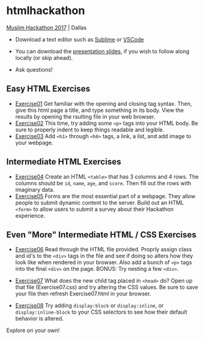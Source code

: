 # htmlhackathon

[Muslim Hackathon 2017](http://muslimhackathon.com) | Dallas

- Download a text editor such as [Sublime](https://www.sublimetext.com/3) or [VSCode](https://code.visualstudio.com/)

- You can download the [presentation slides](https://github.com/authman/htmlhackathon/archive/master.zip), if you wish to follow along locally (or skip ahead).

- Ask questions!

## Easy HTML Exercises

- [Exercise01](https://github.com/authman/htmlhackathon/blob/master/Exercise01.html) Get familiar with the opening and closing tag syntax. Then, give this html page a title, and type something in its body. View the results by opening the rsulting file in your web browser.
- [Exercise02](https://github.com/authman/htmlhackathon/blob/master/Exercise02.html) This time, try adding some `<p>` tags into your HTML body. Be sure to properly indent to keep things readable and legible.
- [Exercise03](https://github.com/authman/htmlhackathon/blob/master/Exercise03.html) Add `<h1>` through `<h6>` tags, a link, a list, and add image to your webpage.


## Intermediate HTML Exercises

- [Exercise04](https://github.com/authman/htmlhackathon/blob/master/Exercise04.html) Create an HTML `<table>` that has 3 columns and 4 rows. The columns should be `id`, `name`, `age`, and `score`. Then fill out the rows with imaginary data.
- [Exercise05](https://github.com/authman/htmlhackathon/blob/master/Exercise05.html) Forms are the most essential part of a webpage. They allow people to submit dynamic content to the server. Build out an HTML `<form>` to allow users to submit a survey about their Hackathon experience.


## Even "More" Intermediate HTML / CSS Exercises

- [Exercise06](https://github.com/authman/htmlhackathon/blob/master/Exercise06.html) Read through the HTML file provided. Proprly assign class and id's to the `<div>` tags in the file and see if doing so alters how they look like when rendered in your browser. Also add a bunch of `<p>` tags into the final `<div>` on the page. BONUS: Try nesting a few `<div>`.

- [Exercise07](https://github.com/authman/htmlhackathon/blob/master/Exercise07.html) What does the new child tag placed in `<head>` do? Open up that file (Exercise07.css) and try altering the CSS values. Be sure to save your file then refresh Exercise07.html in your browser.

- [Exercise08](https://github.com/authman/htmlhackathon/blob/master/Exercise08.html) Try adding `display:block` or `display:inline`, or `display:inline-block` to your CSS selectors to see how their default behavior is altered.


Explore on your own!

